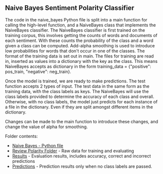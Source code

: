 ## Naive Bayes Sentiment Polarity Classifier

The code in the naive_bayes Python file is split into a main function for
calling the high-level function, and a NaiveBayes class that implements the
NaiveBayes classifier. The NaiveBayes classifier is first trained on the training
corpus, this involves getting the counts of words and documents of each sentiment. 
With these counts the probability of the class and a word given a class can be
computed. Add-alpha smoothing is used to introduce low probabilities for words
that don't occur in one of the classes. The format of the training data is set
out in main. The files for training are read in, inserted as values into a
dictionary with the key as the class. This means NaiveBayes accepts as dictionary
in the form training_data = {"positive": pos_train, "negative": neg_train}.

Once the model is trained, we are ready to make predictions. The test function
accepts 2 types of input. The test data in the same form as the training data, 
with the class labels as keys. The NaiveBayes will use the class labels provided
to determine the accuracy of each class and overall. Otherwise, with no class
labels, the model just predicts for each instance of a file in the dictionary.
Even if they are split amongst different items in the dictionary.

Changes can be made to the main function to introduce these changes, and change
the value of alpha for smoothing.

Folder contents:

+ [Naive Bayes - Python file](naive_bayes.py)
+ [Review Polarity Folder](review_polarity) - Raw data for training and evaluating
+ [Results](results) - Evaluation results, includes accuracy, correct and incorrect predictions
+ [Predictions](prediction) - Prediction results only when no class labels are passed.
